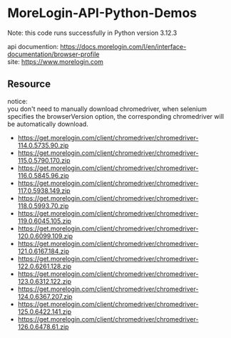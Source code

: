 # MoreLogin-API-Python-Demos
Note: this code runs successfully in Python version 3.12.3  

api documention: https://docs.morelogin.com/l/en/interface-documentation/browser-profile  
site: https://www.morelogin.com   

## Resource
notice:   
you don't need to manually download chromedriver, when selenium specifies the browserVersion option, the corresponding chromedriver will be automatically download.

- https://get.morelogin.com/client/chromedriver/chromedriver-114.0.5735.90.zip
- https://get.morelogin.com/client/chromedriver/chromedriver-115.0.5790.170.zip
- https://get.morelogin.com/client/chromedriver/chromedriver-116.0.5845.96.zip
- https://get.morelogin.com/client/chromedriver/chromedriver-117.0.5938.149.zip
- https://get.morelogin.com/client/chromedriver/chromedriver-118.0.5993.70.zip
- https://get.morelogin.com/client/chromedriver/chromedriver-119.0.6045.105.zip
- https://get.morelogin.com/client/chromedriver/chromedriver-120.0.6099.109.zip
- https://get.morelogin.com/client/chromedriver/chromedriver-121.0.6167.184.zip
- https://get.morelogin.com/client/chromedriver/chromedriver-122.0.6261.128.zip
- https://get.morelogin.com/client/chromedriver/chromedriver-123.0.6312.122.zip
- https://get.morelogin.com/client/chromedriver/chromedriver-124.0.6367.207.zip
- https://get.morelogin.com/client/chromedriver/chromedriver-125.0.6422.141.zip
- https://get.morelogin.com/client/chromedriver/chromedriver-126.0.6478.61.zip